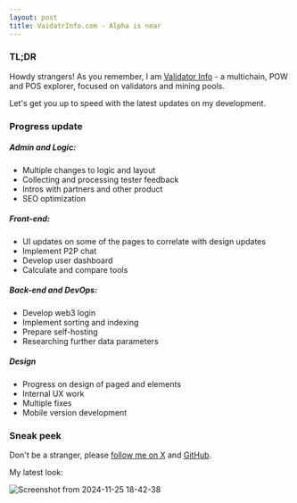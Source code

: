 ```yaml
---
layout: post
title: VaidatrInfo.com - Alpha is near
---
```


### TL;DR
Howdy strangers! As you remember, I am [Validator Info](https://validatorinfo.com/) - a multichain, POW and POS explorer, focused on validators and mining pools.

Let's get you up to speed with the latest updates on my development. 

### Progress update

##### Admin and Logic:
- Multiple changes to logic and layout
- Collecting and processing tester feedback
- Intros with partners and other product
- SEO optimization

##### Front-end:
- UI updates on some of the pages to correlate with design updates
- Implement P2P chat
- Develop user dashboard
- Calculate and compare tools

##### Back-end and DevOps:
- Develop web3 login
- Implement sorting and indexing
- Prepare self-hosting 
- Researching further data parameters 

##### Design
- Progress on design of paged and elements
- Internal UX work
- Multiple fixes
- Mobile version development

### Sneak peek
Don't be a stranger, please [follow me on X](https://x.com/therealvalinfo) and [GitHub](https://github.com/citizenweb3/validatorinfo).

My latest look:

![Screenshot from 2024-11-25 18-42-38](https://github.com/user-attachments/assets/6fe3c590-9fb7-46f8-b162-1a46dff0aed6)
